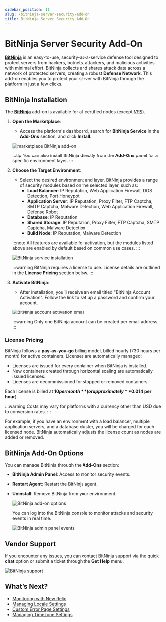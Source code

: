 ```yaml
---
sidebar_position: 11
slug: /bitninja-server-security-add-on
title: BitNinja Server Security Add-On
---
```

# BitNinja Server Security Add-On

**[BitNinja](https://bitninja.io/)** is an easy-to-use, security-as-a-service defense tool designed to protect servers from hackers, botnets, attackers, and malicious activities with minimal effort. BitNinja collects and shares attack data across a network of protected servers, creating a robust **Defense Network**. This add-on enables you to protect your server with BitNinja through the platform in just a few clicks.

## BitNinja Installation

The **[BitNinja](https://github.com/jelastic-jps/bitninja)** add-on is available for all certified nodes (except _[VPS](https://docs.dewacloud.com/docs/vps/)_).

1. **Open the Marketplace**: 
   - Access the platform's dashboard, search for **BitNinja Service** in the **Add-Ons** section, and click **Install**.

   ![marketplace BitNinja add-on](#)

   :::tip
   You can also install BitNinja directly from the **Add-Ons** panel for a specific environment layer.
   :::

2. **Choose the Target Environment**:
   - Select the desired environment and layer. BitNinja provides a range of security modules based on the selected layer, such as:
     - **Load Balancer**: IP Reputation, Web Application Firewall, DOS Detection, Port Honeypot
     - **Application Server**: IP Reputation, Proxy Filter, FTP Captcha, SMTP Captcha, Malware Detection, Web Application Firewall, Defense Robot
     - **Database**: IP Reputation
     - **Shared Storage**: IP Reputation, Proxy Filter, FTP Captcha, SMTP Captcha, Malware Detection
     - **Build Node**: IP Reputation, Malware Detection

   :::note
   All features are available for activation, but the modules listed above are enabled by default based on common use cases.
   :::

   ![BitNinja service installation](#)

   :::warning
   BitNinja requires a license to use. License details are outlined in the **License Pricing** section below.
   :::

3. **Activate BitNinja**:
   - After installation, you’ll receive an email titled "BitNinja Account Activation". Follow the link to set up a password and confirm your account.

   ![BitNinja account activation email](#)

   :::warning
   Only one BitNinja account can be created per email address.
   :::

### License Pricing

BitNinja follows a **pay-as-you-go** billing model, billed hourly (730 hours per month) for active containers. Licenses are automatically managed:
- Licenses are issued for every container when BitNinja is installed.
- New containers created through horizontal scaling are automatically issued licenses.
- Licenses are decommissioned for stopped or removed containers.

Each license is billed at **$10 per month** (or approximately **$0.014 per hour**).

:::warning
Costs may vary for platforms with a currency other than USD due to conversion rates.
::: 

For example, if you have an environment with a load balancer, multiple application servers, and a database cluster, you will be charged for each licensed node. BitNinja automatically adjusts the license count as nodes are added or removed.

## BitNinja Add-On Options

You can manage BitNinja through the **Add-Ons** section:
- **BitNinja Admin Panel**: Access to monitor security events.
- **Restart Agent**: Restart the BitNinja agent.
- **Uninstall**: Remove BitNinja from your environment.

   ![BitNinja add-on options](#)

   You can log into the BitNinja console to monitor attacks and security events in real time.

   ![BitNinja admin panel events](#)

## Vendor Support

If you encounter any issues, you can contact BitNinja support via the quick **chat** option or submit a ticket through the **Get Help** menu.

   ![BitNinja support](#)

## What’s Next?

- [Monitoring with New Relic](https://docs.dewacloud.com/docs/new-relic-installation/)
- [Managing Locale Settings](https://docs.dewacloud.com/docs/locale-settings/)
- [Custom Error Page Settings](https://docs.dewacloud.com/docs/custom-error-page/)
- [Managing Timezone Settings](https://docs.dewacloud.com/docs/timezone-management/)